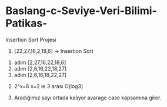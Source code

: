 # Baslang-c-Seviye-Veri-Bilimi-Patikas-
Insertion Sort Projesi
1) [22,27,16,2,18,6] -> Insertion Sort
1. adım [2,27,16,22,18,6]
2. adım [2,6,16,22,18,27]
3. adım [2,6,16,18,22,27]

2) 2^x=6
x=2 ie 3 arası O(log3)

4) Aradığımız sayı ortada kalıyor avarage case kapsamına girer.
